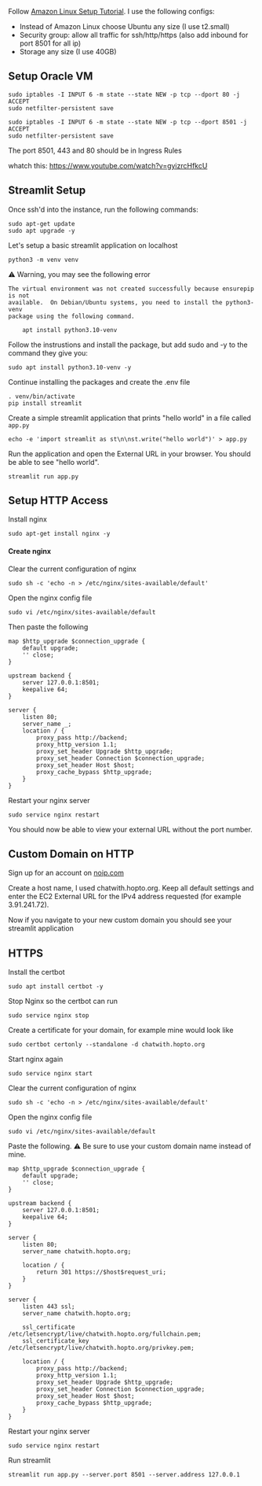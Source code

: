Follow [Amazon Linux Setup Tutorial](https://docs.aws.amazon.com/AWSEC2/latest/UserGuide/EC2_GetStarted.html). I use the following configs:
- Instead of Amazon Linux choose Ubuntu any size (I use t2.small) 
- Security group: allow all traffic for ssh/http/https (also add inbound for port 8501 for all ip)
- Storage any size (I use 40GB)

## Setup Oracle VM
```
sudo iptables -I INPUT 6 -m state --state NEW -p tcp --dport 80 -j ACCEPT
sudo netfilter-persistent save

sudo iptables -I INPUT 6 -m state --state NEW -p tcp --dport 8501 -j ACCEPT
sudo netfilter-persistent save
```
The port 8501, 443 and 80 should be in Ingress Rules

whatch this: https://www.youtube.com/watch?v=gyizrcHfkcU

## Streamlit Setup

Once ssh'd into the instance, run the following commands:
```
sudo apt-get update
sudo apt upgrade -y
```

Let's setup a basic streamlit application on localhost
```
python3 -m venv venv
```
⚠️ Warning, you may see the following error
```
The virtual environment was not created successfully because ensurepip is not
available.  On Debian/Ubuntu systems, you need to install the python3-venv
package using the following command.

    apt install python3.10-venv
```
Follow the instrustions and install the package, but add sudo and -y to the command they give you:
```
sudo apt install python3.10-venv -y
```
Continue installing the packages and create the .env file
```
. venv/bin/activate
pip install streamlit
```

Create a simple streamlit application that prints "hello world" in a file called `app.py`
```
echo -e 'import streamlit as st\n\nst.write("hello world")' > app.py
```

Run the application and open the External URL in your browser. You should be able to see "hello world".
```
streamlit run app.py
```

## Setup HTTP Access

Install nginx
```
sudo apt-get install nginx -y
```

#### Create nginx
Clear the current configuration of nginx
```
sudo sh -c 'echo -n > /etc/nginx/sites-available/default'
```
Open the nginx config file
```
sudo vi /etc/nginx/sites-available/default
```

Then paste the following
```
map $http_upgrade $connection_upgrade {
    default upgrade;
    '' close;
}

upstream backend {
    server 127.0.0.1:8501;
    keepalive 64;
}

server {
    listen 80;
    server_name _;
    location / {
        proxy_pass http://backend;
        proxy_http_version 1.1;
        proxy_set_header Upgrade $http_upgrade;
        proxy_set_header Connection $connection_upgrade;
        proxy_set_header Host $host;
        proxy_cache_bypass $http_upgrade;
    }
}
```

Restart your nginx server
```
sudo service nginx restart
```
You should now be able to view your external URL without the port number.

## Custom Domain on HTTP
Sign up for an account on [noip.com](https://www.noip.com/)

Create a host name, I used chatwith.hopto.org. Keep all default settings and enter the EC2 External URL for the IPv4 address requested (for example 3.91.241.72).

Now if you navigate to your new custom domain you should see your streamlit application


## HTTPS

Install the certbot
```
sudo apt install certbot -y
```

Stop Nginx so the certbot can run
```
sudo service nginx stop
```

Create a certificate for your domain, for example mine would look like
```
sudo certbot certonly --standalone -d chatwith.hopto.org
```

Start nginx again
```
sudo service nginx start
```

Clear the current configuration of nginx
```
sudo sh -c 'echo -n > /etc/nginx/sites-available/default'
```
Open the nginx config file
```
sudo vi /etc/nginx/sites-available/default
```

Paste the following. ⚠️ Be sure to use your custom domain name instead of mine.
```
map $http_upgrade $connection_upgrade {
    default upgrade;
    '' close;
}

upstream backend {
    server 127.0.0.1:8501;
    keepalive 64;
}

server {
    listen 80;
    server_name chatwith.hopto.org;

    location / {
        return 301 https://$host$request_uri;
    }
}

server {
    listen 443 ssl;
    server_name chatwith.hopto.org;

    ssl_certificate /etc/letsencrypt/live/chatwith.hopto.org/fullchain.pem;
    ssl_certificate_key /etc/letsencrypt/live/chatwith.hopto.org/privkey.pem;

    location / {
        proxy_pass http://backend;
        proxy_http_version 1.1;
        proxy_set_header Upgrade $http_upgrade;
        proxy_set_header Connection $connection_upgrade;
        proxy_set_header Host $host;
        proxy_cache_bypass $http_upgrade;
    }
}
```

Restart your nginx server
```
sudo service nginx restart
```

Run streamlit
```
streamlit run app.py --server.port 8501 --server.address 127.0.0.1
```
